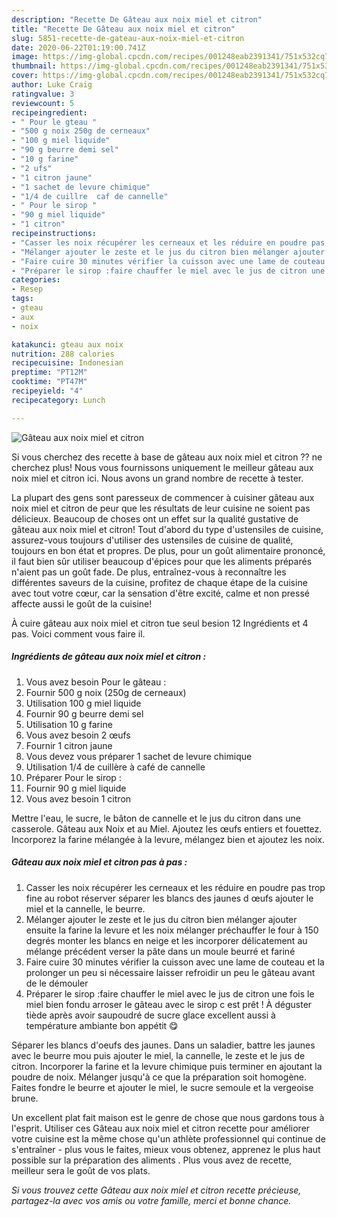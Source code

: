 ```yaml
---
description: "Recette De Gâteau aux noix miel et citron"
title: "Recette De Gâteau aux noix miel et citron"
slug: 5851-recette-de-gateau-aux-noix-miel-et-citron
date: 2020-06-22T01:19:00.741Z
image: https://img-global.cpcdn.com/recipes/001248eab2391341/751x532cq70/gateau-aux-noix-miel-et-citron-photo-principale-de-la-recette.jpg
thumbnail: https://img-global.cpcdn.com/recipes/001248eab2391341/751x532cq70/gateau-aux-noix-miel-et-citron-photo-principale-de-la-recette.jpg
cover: https://img-global.cpcdn.com/recipes/001248eab2391341/751x532cq70/gateau-aux-noix-miel-et-citron-photo-principale-de-la-recette.jpg
author: Luke Craig
ratingvalue: 3
reviewcount: 5
recipeingredient:
- " Pour le gteau "
- "500 g noix 250g de cerneaux"
- "100 g miel liquide"
- "90 g beurre demi sel"
- "10 g farine"
- "2 ufs"
- "1 citron jaune"
- "1 sachet de levure chimique"
- "1/4 de cuillre  caf de cannelle"
- " Pour le sirop "
- "90 g miel liquide"
- "1 citron"
recipeinstructions:
- "Casser les noix récupérer les cerneaux et les réduire en poudre pas trop fine au robot réserver séparer les blancs des jaunes d œufs ajouter le miel et la cannelle, le beurre."
- "Mélanger ajouter le zeste et le jus du citron bien mélanger ajouter ensuite la farine la levure et les noix mélanger préchauffer le four à 150 degrés monter les blancs en neige et les incorporer délicatement au mélange précédent verser la pâte dans un moule beurré et fariné"
- "Faire cuire 30 minutes vérifier la cuisson avec une lame de couteau et la prolonger un peu si nécessaire laisser refroidir un peu le gâteau avant de le démouler"
- "Préparer le sirop :faire chauffer le miel avec le jus de citron une fois le miel bien fondu arroser le gâteau avec le sirop c est prêt ! À déguster tiède après avoir saupoudré de sucre glace excellent aussi à température ambiante bon appétit 😋"
categories:
- Resep
tags:
- gteau
- aux
- noix

katakunci: gteau aux noix 
nutrition: 288 calories
recipecuisine: Indonesian
preptime: "PT12M"
cooktime: "PT47M"
recipeyield: "4"
recipecategory: Lunch

---
```



![Gâteau aux noix miel et citron](https://img-global.cpcdn.com/recipes/001248eab2391341/751x532cq70/gateau-aux-noix-miel-et-citron-photo-principale-de-la-recette.jpg)

Si vous cherchez des recette à base de gâteau aux noix miel et citron ?? ne cherchez plus! Nous vous fournissons uniquement le meilleur gâteau aux noix miel et citron ici. Nous avons un grand nombre de recette à tester.

La plupart des gens sont paresseux de commencer à cuisiner gâteau aux noix miel et citron de peur que les résultats de leur cuisine ne soient pas délicieux. Beaucoup de choses ont un effet sur la qualité gustative de gâteau aux noix miel et citron! Tout d'abord du type d'ustensiles de cuisine, assurez-vous toujours d'utiliser des ustensiles de cuisine de qualité, toujours en bon état et propres. De plus, pour un goût alimentaire prononcé, il faut bien sûr utiliser beaucoup d'épices pour que les aliments préparés n'aient pas un goût fade. De plus, entraînez-vous à reconnaître les différentes saveurs de la cuisine, profitez de chaque étape de la cuisine avec tout votre cœur, car la sensation d'être excité, calme et non pressé affecte aussi le goût de la cuisine!

<!--inarticleads1-->

À cuire gâteau aux noix miel et citron tue seul besion 12 Ingrédients et 4 pas. Voici comment vous faire il.

##### Ingrédients de gâteau aux noix miel et citron :

1. Vous avez besoin  Pour le gâteau :
1. Fournir 500 g noix (250g de cerneaux)
1. Utilisation 100 g miel liquide
1. Fournir 90 g beurre demi sel
1. Utilisation 10 g farine
1. Vous avez besoin 2 œufs
1. Fournir 1 citron jaune
1. Vous devez vous préparer 1 sachet de levure chimique
1. Utilisation 1/4 de cuillère à café de cannelle
1. Préparer  Pour le sirop :
1. Fournir 90 g miel liquide
1. Vous avez besoin 1 citron


Mettre l&#39;eau, le sucre, le bâton de cannelle et le jus du citron dans une casserole. Gâteau aux Noix et au Miel. Ajoutez les œufs entiers et fouettez. Incorporez la farine mélangée à la levure, mélangez bien et ajoutez les noix. 

<!--inarticleads2-->

##### Gâteau aux noix miel et citron pas à pas :

1. Casser les noix récupérer les cerneaux et les réduire en poudre pas trop fine au robot réserver séparer les blancs des jaunes d œufs ajouter le miel et la cannelle, le beurre.
1. Mélanger ajouter le zeste et le jus du citron bien mélanger ajouter ensuite la farine la levure et les noix mélanger préchauffer le four à 150 degrés monter les blancs en neige et les incorporer délicatement au mélange précédent verser la pâte dans un moule beurré et fariné
1. Faire cuire 30 minutes vérifier la cuisson avec une lame de couteau et la prolonger un peu si nécessaire laisser refroidir un peu le gâteau avant de le démouler
1. Préparer le sirop :faire chauffer le miel avec le jus de citron une fois le miel bien fondu arroser le gâteau avec le sirop c est prêt ! À déguster tiède après avoir saupoudré de sucre glace excellent aussi à température ambiante bon appétit 😋


Séparer les blancs d&#39;oeufs des jaunes. Dans un saladier, battre les jaunes avec le beurre mou puis ajouter le miel, la cannelle, le zeste et le jus de citron. Incorporer la farine et la levure chimique puis terminer en ajoutant la poudre de noix. Mélanger jusqu&#39;à ce que la préparation soit homogène. Faites fondre le beurre et ajouter le miel, le sucre semoule et la vergeoise brune. 

<!--inarticleads1-->

<p>
Un excellent plat fait maison est le genre de chose que nous gardons tous à l'esprit. Utiliser ces Gâteau aux noix miel et citron recette pour améliorer votre cuisine est la même chose qu'un athlète professionnel qui continue de s'entraîner - plus vous le faites, mieux vous obtenez, apprenez le plus haut possible sur la préparation des aliments . Plus vous avez de recette, meilleur sera le goût de vos plats.
</p>

<p>
<i>Si vous trouvez cette Gâteau aux noix miel et citron recette précieuse, partagez-la avec vos amis ou votre famille, merci et bonne chance.</i>
</p>
